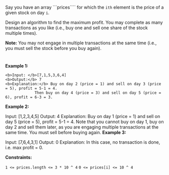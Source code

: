 Say you have an array ```prices```` for which the `ith` element is the price of a given stock on day `i`.

Design an algorithm to find the maximum profit. You may complete as many transactions as you like (i.e., buy one and sell one share of the stock multiple times).

<b>Note:</b> You may not engage in multiple transactions at the same time (i.e., you must sell the stock before you buy again).
#

<b>Example 1:</b>
```
<b>Input: </b>[7,1,5,3,6,4]
<b>Output:</b> 7
<b>Explanation:</b> Buy on day 2 (price = 1) and sell on day 3 (price = 5), profit = 5-1 = 4.
             Then buy on day 4 (price = 3) and sell on day 5 (price = 6), profit = 6-3 = 3.
 ```
<b>Example 2:</b>

Input: [1,2,3,4,5]
Output: 4
Explanation: Buy on day 1 (price = 1) and sell on day 5 (price = 5), profit = 5-1 = 4.
             Note that you cannot buy on day 1, buy on day 2 and sell them later, as you are
             engaging multiple transactions at the same time. You must sell before buying again.
<b>Example 3:</b>

Input: [7,6,4,3,1]
Output: 0
Explanation: In this case, no transaction is done, i.e. max profit = 0.
 

<b>Constraints:</b>

```1 <= prices.length <= 3 * 10 ^ 4```
```0 <= prices[i] <= 10 ^ 4```
